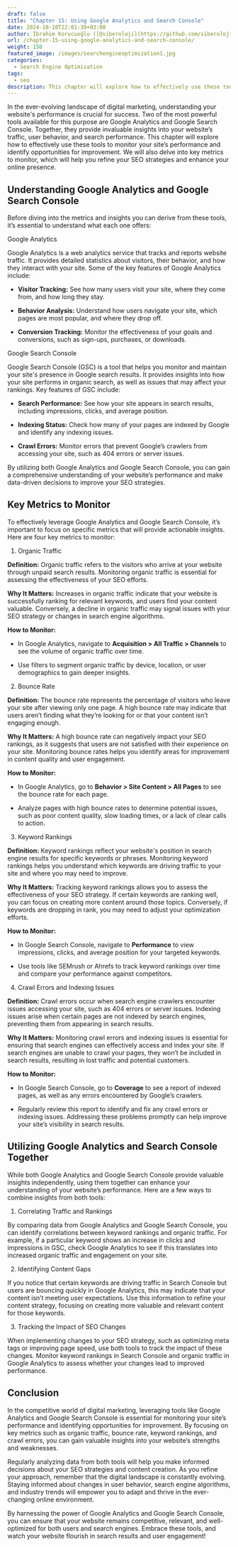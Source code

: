 ```yaml
---
draft: false
title: "Chapter 15: Using Google Analytics and Search Console"
date: 2024-10-10T22:01:39+03:00
author: İbrahim Korucuoğlu ([@siberoloji](https://github.com/siberoloji))
url: /chapter-15-using-google-analytics-and-search-console/
weight: 150
featured_image: /images/searchengineoptimization1.jpg
categories:
  - Search Engine Optimisation
tags:
  - seo
description: This chapter will explore how to effectively use these tools to monitor your site’s performance and identify opportunities for improvement.
---
```



In the ever-evolving landscape of digital marketing, understanding your website's performance is crucial for success. Two of the most powerful tools available for this purpose are Google Analytics and Google Search Console. Together, they provide invaluable insights into your website’s traffic, user behavior, and search performance. This chapter will explore how to effectively use these tools to monitor your site’s performance and identify opportunities for improvement. We will also delve into key metrics to monitor, which will help you refine your SEO strategies and enhance your online presence.



## Understanding Google Analytics and Google Search Console



Before diving into the metrics and insights you can derive from these tools, it’s essential to understand what each one offers:



Google Analytics



Google Analytics is a web analytics service that tracks and reports website traffic. It provides detailed statistics about visitors, their behavior, and how they interact with your site. Some of the key features of Google Analytics include:


* **Visitor Tracking:** See how many users visit your site, where they come from, and how long they stay.

* **Behavior Analysis:** Understand how users navigate your site, which pages are most popular, and where they drop off.

* **Conversion Tracking:** Monitor the effectiveness of your goals and conversions, such as sign-ups, purchases, or downloads.




Google Search Console



Google Search Console (GSC) is a tool that helps you monitor and maintain your site's presence in Google search results. It provides insights into how your site performs in organic search, as well as issues that may affect your rankings. Key features of GSC include:


* **Search Performance:** See how your site appears in search results, including impressions, clicks, and average position.

* **Indexing Status:** Check how many of your pages are indexed by Google and identify any indexing issues.

* **Crawl Errors:** Monitor errors that prevent Google’s crawlers from accessing your site, such as 404 errors or server issues.




By utilizing both Google Analytics and Google Search Console, you can gain a comprehensive understanding of your website’s performance and make data-driven decisions to improve your SEO strategies.



## Key Metrics to Monitor



To effectively leverage Google Analytics and Google Search Console, it’s important to focus on specific metrics that will provide actionable insights. Here are four key metrics to monitor:



1. Organic Traffic



**Definition:** Organic traffic refers to the visitors who arrive at your website through unpaid search results. Monitoring organic traffic is essential for assessing the effectiveness of your SEO efforts.



**Why It Matters:** Increases in organic traffic indicate that your website is successfully ranking for relevant keywords, and users find your content valuable. Conversely, a decline in organic traffic may signal issues with your SEO strategy or changes in search engine algorithms.



**How to Monitor:**


* In Google Analytics, navigate to **Acquisition &gt; All Traffic &gt; Channels** to see the volume of organic traffic over time.

* Use filters to segment organic traffic by device, location, or user demographics to gain deeper insights.




2. Bounce Rate



**Definition:** The bounce rate represents the percentage of visitors who leave your site after viewing only one page. A high bounce rate may indicate that users aren’t finding what they’re looking for or that your content isn’t engaging enough.



**Why It Matters:** A high bounce rate can negatively impact your SEO rankings, as it suggests that users are not satisfied with their experience on your site. Monitoring bounce rates helps you identify areas for improvement in content quality and user engagement.



**How to Monitor:**


* In Google Analytics, go to **Behavior &gt; Site Content &gt; All Pages** to see the bounce rate for each page.

* Analyze pages with high bounce rates to determine potential issues, such as poor content quality, slow loading times, or a lack of clear calls to action.




3. Keyword Rankings



**Definition:** Keyword rankings reflect your website's position in search engine results for specific keywords or phrases. Monitoring keyword rankings helps you understand which keywords are driving traffic to your site and where you may need to improve.



**Why It Matters:** Tracking keyword rankings allows you to assess the effectiveness of your SEO strategy. If certain keywords are ranking well, you can focus on creating more content around those topics. Conversely, if keywords are dropping in rank, you may need to adjust your optimization efforts.



**How to Monitor:**


* In Google Search Console, navigate to **Performance** to view impressions, clicks, and average position for your targeted keywords.

* Use tools like SEMrush or Ahrefs to track keyword rankings over time and compare your performance against competitors.




4. Crawl Errors and Indexing Issues



**Definition:** Crawl errors occur when search engine crawlers encounter issues accessing your site, such as 404 errors or server issues. Indexing issues arise when certain pages are not indexed by search engines, preventing them from appearing in search results.



**Why It Matters:** Monitoring crawl errors and indexing issues is essential for ensuring that search engines can effectively access and index your site. If search engines are unable to crawl your pages, they won’t be included in search results, resulting in lost traffic and potential customers.



**How to Monitor:**


* In Google Search Console, go to **Coverage** to see a report of indexed pages, as well as any errors encountered by Google’s crawlers.

* Regularly review this report to identify and fix any crawl errors or indexing issues. Addressing these problems promptly can help improve your site’s visibility in search results.




## Utilizing Google Analytics and Search Console Together



While both Google Analytics and Google Search Console provide valuable insights independently, using them together can enhance your understanding of your website’s performance. Here are a few ways to combine insights from both tools:



1. Correlating Traffic and Rankings



By comparing data from Google Analytics and Google Search Console, you can identify correlations between keyword rankings and organic traffic. For example, if a particular keyword shows an increase in clicks and impressions in GSC, check Google Analytics to see if this translates into increased organic traffic and engagement on your site.



2. Identifying Content Gaps



If you notice that certain keywords are driving traffic in Search Console but users are bouncing quickly in Google Analytics, this may indicate that your content isn’t meeting user expectations. Use this information to refine your content strategy, focusing on creating more valuable and relevant content for those keywords.



3. Tracking the Impact of SEO Changes



When implementing changes to your SEO strategy, such as optimizing meta tags or improving page speed, use both tools to track the impact of these changes. Monitor keyword rankings in Search Console and organic traffic in Google Analytics to assess whether your changes lead to improved performance.



## Conclusion



In the competitive world of digital marketing, leveraging tools like Google Analytics and Google Search Console is essential for monitoring your site’s performance and identifying opportunities for improvement. By focusing on key metrics such as organic traffic, bounce rate, keyword rankings, and crawl errors, you can gain valuable insights into your website’s strengths and weaknesses.



Regularly analyzing data from both tools will help you make informed decisions about your SEO strategies and content creation. As you refine your approach, remember that the digital landscape is constantly evolving. Staying informed about changes in user behavior, search engine algorithms, and industry trends will empower you to adapt and thrive in the ever-changing online environment.



By harnessing the power of Google Analytics and Google Search Console, you can ensure that your website remains competitive, relevant, and well-optimized for both users and search engines. Embrace these tools, and watch your website flourish in search results and user engagement!
